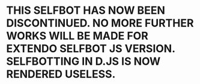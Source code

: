 # THIS SELFBOT HAS NOW BEEN DISCONTINUED. NO MORE FURTHER WORKS WILL BE MADE FOR EXTENDO SELFBOT JS VERSION. SELFBOTTING IN D.JS IS NOW RENDERED USELESS.
